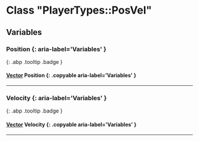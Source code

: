 # Class "PlayerTypes::PosVel"
## Variables
### Position {: aria-label='Variables' }
[ ](#){: .abp .tooltip .badge }
#### [Vector](../abp/Vector) Position {: .copyable aria-label='Variables' }

___ 
### Velocity {: aria-label='Variables' }
[ ](#){: .abp .tooltip .badge }
#### [Vector](../abp/Vector) Velocity {: .copyable aria-label='Variables' }

___ 
